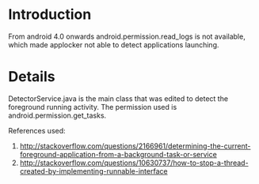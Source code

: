 # Introduction #

From android 4.0 onwards android.permission.read\_logs is not available, which made applocker not able to detect applications launching.

# Details #

DetectorService.java is the main class that was edited to detect the foreground running activity. The permission used is android.permission.get\_tasks.

References used:
1. http://stackoverflow.com/questions/2166961/determining-the-current-foreground-application-from-a-background-task-or-service
2. http://stackoverflow.com/questions/10630737/how-to-stop-a-thread-created-by-implementing-runnable-interface